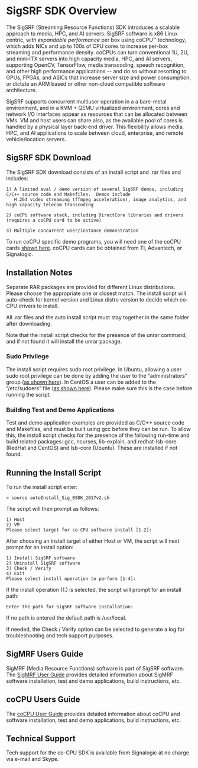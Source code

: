 # SigSRF SDK Overview

The SigSRF (Streaming Resource Functions) SDK introduces a scalable approach to media, HPC, and AI servers.  SigSRF software is x86 Linux centric, with *expandable performance* per box using coCPU&trade; technology, which adds NICs and up to 100s of CPU cores to increase per-box streaming and performance density.  coCPUs can turn conventional 1U, 2U, and mini-ITX servers into high capacity media, HPC, and AI servers, supporting OpenCV, TensorFlow, media transcoding, speech recognition, and other high performance applications -- and do so without resorting to GPUs, FPGAs, and ASICs that increase server size and power consumption, or dictate an ARM based or other non-cloud compatible software architecture.

SigSRF supports concurrent multiuser operation in a a bare-metal environment, and in a KVM + QEMU virtualized environment, cores and network I/O interfaces appear as resources that can be allocated between VMs. VM and host users can share also, as the available pool of cores is handled by a physical layer back-end driver. This flexibility allows media, HPC, and AI applications to scale between cloud, enterprise, and remote vehicle/location servers.

## SigSRF SDK Download

The SigSRF SDK download consists of an install script and .rar files and includes:
  
    1) A limited eval / demo version of several SigSRF demos, including C/C++ source code and Makefiles.  Demos include
       H.264 video streaming (ffmpeg acceleration), image analytics, and high capacity telecom transcoding
    
    2) coCPU software stack, including DirectCore libraries and drivers (requires a coCPU card to be active)

    3) Multiple concurrent user/instance demonstration
    
To run coCPU specific demo programs, you will need one of the coCPU cards <a href="http://processors.wiki.ti.com/index.php/HPC" target="_blank">shown here</a>.  coCPU cards can be obtained from TI, Advantech, or Signalogic.

## Installation Notes

Separate RAR packages are provided for different Linux distributions. Please choose the appropriate one or closest match. The install script will auto-check for kernel version and Linux distro version to decide which co-CPU drivers to install.

All .rar files and the auto install script must stay together in the same folder after downloading.

Note that the install script checks for the presence of the unrar command, and if not found it will install the unrar package.

### Sudo Privilege

The install script requires sudo root privilege.  In Ubuntu, allowing a user sudo root privilege can be done by adding the user to the “administrators” group (<a href=http://askubuntu.com/questions/168280/how#do#i#grant#sudo#privileges#to#an#existing#user target="_blank">as shown here</a>).  In CentOS a user can be added to the “/etc/sudoers” file (<a href="https://wiki.centos.org/TipsAndTricks/BecomingRoot" target="_blank">as shown here</a>).  Please make sure this is the case before running the script.

### Building Test and Demo Applications

Test and demo application examples are provided as C/C++ source code and Makefiles, and must be built using gcc before they can be run.  To allow this, the install script checks for the presence of the following run-time and build related packages:  gcc, ncurses, lib-explain, and redhat-lsb-core (RedHat and CentOS) and lsb-core (Ubuntu).  These are installed if not found.

## Running the Install Script

To run the install script enter:
    
    > source autoInstall_Sig_BSDK_2017v2.sh
 
The script will then prompt as follows:
    
    1) Host
    2) VM
    Please select target for co-CPU software install [1-2]:
    
After choosing an install target of either Host or VM, the script will next prompt for an install option:

    1) Install SigSRF software
    2) Uninstall SigSRF software
    3) Check / Verify
    4) Exit
    Please select install operation to perform [1-4]:
  
If the install operation (1.) is selected, the script will prompt for an install path:

    Enter the path for SigSRF software installation:

If no path is entered the default path is /usr/local.

If needed, the Check / Verify option can be selected to generate a log for troubleshooting and tech support purposes.

## SigMRF Users Guide

SigMRF (Media Resource Functions) software is part of SigSRF software. The <a href="http://goo.gl/Vs1b3R" target="_blank">SigMRF User Guide</a> provides detailed information about SigMRF software installation, test and demo applications, build instructions, etc.

## coCPU Users Guide

The <a href="http://goo.gl/Vs1b3R" target="_blank">coCPU User Guide</a> provides detailed information about coCPU and software installation, test and demo applications, build instructions, etc.

## Technical Support

Tech support for the co-CPU SDK is available from Signalogic at no charge via e-mail and Skype.
